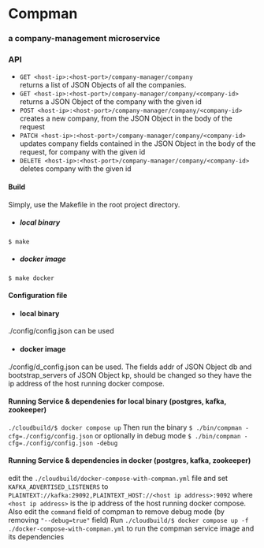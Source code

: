 # Compman 
### a company-management microservice

### API
* ```GET <host-ip>:<host-port>/company-manager/company``` \
  returns a list of JSON Objects of all the companies.
* ```GET <host-ip>:<host-port>/company-manager/company/<company-id>``` \
  returns a JSON Object of the company with the given id
* ```POST <host-ip>:<host-port>/company-manager/company/<company-id>``` \
  creates a new company, from the JSON Object in the body of the request
* ```PATCH <host-ip>:<host-port>/company-manager/company/<company-id>``` \
  updates company fields contained in the JSON Object in the body of the request, for company with the given id
* ```DELETE <host-ip>:<host-port>/company-manager/company/<company-id>``` \
  deletes company with the given id

#### Build
Simply, use the Makefile in the root project directory.
* ##### local binary
```$ make```
* ##### docker image
```$ make docker```
#### Configuration file
* #### local binary
./config/config.json can be used
* #### docker image 
./config/d_config.json can be used. The fields addr of JSON Object db and bootstrap_servers of JSON Object kp,
should be changed so they have the ip address of the host running docker compose.
#### Running Service & dependenies for local binary (postgres, kafka, zookeeper)
  ```./cloudbuild/$ docker compose up```
  Then run the binary 
  ```$ ./bin/compman -cfg=./config/config.json```
  or optionally in debug mode
  ```$ ./bin/compman -cfg=./config/config.json -debug```
#### Running Service & dependencies in docker (postgres, kafka, zookeeper)
  edit the ```./cloudbuild/docker-compose-with-compman.yml``` file
  and set ```KAFKA_ADVERTISED_LISTENERS``` to  ```PLAINTEXT://kafka:29092,PLAINTEXT_HOST://<host ip address>:9092```
  where ```<host ip address>``` is the ip address of the host running docker compose.
  Also edit the ```command``` field of compman to remove debug mode (by removing ```"--debug=true"``` field)
  Run ```./cloudbuild/$ docker compose up -f ./docker-compose-with-compman.yml```
  to run the compman service image and its dependencies
